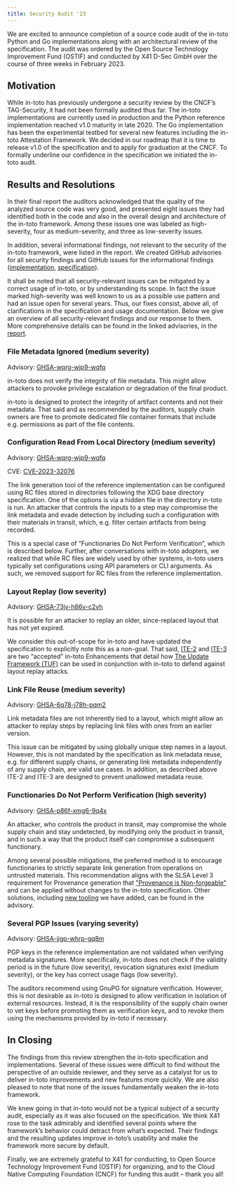 ```yaml
---
title: Security Audit '23
---
```


We are excited to announce completion of a source code audit of the in-toto
Python and Go implementations along with an architectural review of the
specification. The audit was ordered by the Open Source Technology Improvement
Fund (OSTIF) and conducted by X41 D-Sec GmbH over the course of three weeks in
February 2023.

## Motivation

While in-toto has previously undergone a security review by the CNCF’s
TAG-Security, it had not been formally audited thus far. The in-toto
implementations are currently used in production and the Python reference
implementation reached v1.0 maturity in late 2020. The Go implementation has
been the experimental testbed for several new features including the in-toto
Attestation Framework. We decided in our roadmap that it is time to release v1.0
of the specification and to apply for graduation at the CNCF. To formally
underline our confidence in the specification we initiated the in-toto audit.

## Results and Resolutions

In their final report the auditors acknowledged that the quality of the analyzed
source code was very good, and presented eight issues they had identified both
in the code and also in the overall design and architecture of the in-toto
framework. Among these issues one was labeled as high-severity, four as
medium-severity, and three as low-severity issues.

In addition, several informational findings, not relevant to the security of the
in-toto framework, were listed in the report. We created GitHub advisories for
all security findings and GitHub issues for the informational findings
([implementation](https://github.com/in-toto/in-toto/issues?q=label%3AX41),
[specification](https://github.com/in-toto/docs/issues?q=label%3AX41)).

It shall be noted that all security-relevant issues can be mitigated by a
correct usage of in-toto, or by understanding its scope. In fact the issue
marked high-severity was well known to us as a possible use pattern and had an
issue open for several years.  Thus, our fixes consist, above all, of
clarifications in the specification and usage documentation.  Below we give an
overview of all security-relevant findings and our response to them. More
comprehensive details can be found in the linked advisories, in the [report](TODO).

### File Metadata Ignored (medium severity)

Advisory: [GHSA-wqrg-wjp9-wqfq](https://github.com/in-toto/docs/security/advisories/GHSA-wqrg-wjp9-wqfq)

in-toto does not verify the integrity of file metadata. This might allow
attackers to provoke privilege escalation or degradation of the final product.

in-toto is designed to protect the integrity of artifact contents and not their
metadata. That said and as recommended by the auditors, supply chain owners are
free to promote dedicated file container formats that include e.g. permissions
as part of the file contents.

### Configuration Read From Local Directory (medium severity)

Advisory: [GHSA-wqrg-wjp9-wqfq](https://github.com/in-toto/in-toto/security/advisories/GHSA-wc64-c5rv-32pf)

CVE: [CVE-2023-32076](https://cve.mitre.org/cgi-bin/cvename.cgi?name=CVE-2023-32076)

The link generation tool of the reference implementation can be configured using
RC files stored in directories following the XDG base directory specification.
One of the options is via a hidden file in the directory in-toto is run. An
attacker that controls the inputs to a step may compromise the link metadata and
evade detection by including such a configuration with their materials in
transit, which, e.g. filter certain artifacts from being recorded.

This is a special case of  “Functionaries Do Not Perform Verification”, which is
described below. Further, after conversations with in-toto adopters, we realized
that while RC files are widely used by other systems, in-toto users typically
set configurations using API parameters or CLI arguments. As such, we removed
support for RC files from the reference implementation.

### Layout Replay (low severity)

Advisory: [GHSA-73jv-h86v-c2vh](https://github.com/in-toto/docs/security/advisories/GHSA-73jv-h86v-c2vh)

It is possible for an attacker to replay an older, since-replaced layout that
has not yet expired.

We consider this out-of-scope for in-toto and have updated the specification to
explicitly note this as a non-goal. That said,
[ITE-2](https://github.com/in-toto/ITE/blob/master/ITE/2/README.adoc) and
[ITE-3](https://github.com/in-toto/ITE/blob/master/ITE/3/README.adoc) are two
“accepted” in-toto Enhancements that detail how
[The Update Framework (TUF)](https://theupdateframework.io/) can be used in
conjunction with in-toto to defend against layout replay attacks.

### Link File Reuse (medium severity)

Advisory: [GHSA-6q78-j78h-pqm2](https://github.com/in-toto/docs/security/advisories/GHSA-6q78-j78h-pqm2)

Link metadata files are not inherently tied to a layout, which might allow an
attacker to replay ​​steps by replacing link files with ones from an earlier
version.

This issue can be mitigated by using globally unique step names in a layout.
However, this is not mandated by the specification as link metadata reuse, e.g.
for different supply chains, or generating link metadata independently of any
supply chain, are valid use cases. In addition, as described above ITE-2 and
ITE-3 are designed to prevent unallowed metadata reuse.

### Functionaries Do Not Perform Verification (high severity)

Advisory: [GHSA-p86f-xmg6-9q4x](https://github.com/in-toto/docs/security/advisories/GHSA-p86f-xmg6-9q4x)

An attacker, who controls the product in transit, may compromise the whole
supply chain and stay undetected, by modifying only the product in transit, and
in such a way that the product itself can compromise a subsequent functionary.

Among several possible mitigations, the preferred method is to encourage
functionaries to strictly separate link generation from operations on untrusted
materials. This recommendation aligns with the SLSA Level 3 requirement for
Provenance generation that
["Provenance is Non-forgeable"](https://slsa.dev/spec/v1.0/requirements#provenance-non-forgeable)
and can be applied without changes to the in-toto specification. Other
solutions, including [new tooling](https://github.com/in-toto/in-toto/pull/589)
we have added, can be found in the advisory.

### Several PGP Issues (varying severity)

Advisory: [GHSA-jjgp-whrp-gq8m](https://github.com/in-toto/in-toto/security/advisories/GHSA-jjgp-whrp-gq8m)

PGP keys in the reference implementation are not validated when verifying
metadata signatures. More specifically, in-toto does not check if the validity
period is in the future (low severity), revocation signatures exist (medium
severity), or the key has correct usage flags (low severity).

The auditors recommend using GnuPG for signature verification. However, this is
not desirable as in-toto is designed to allow verification in isolation of
external resources. Instead, it is the responsibility of the supply chain owner
to vet keys before promoting them as verification keys, and to revoke them using
the mechanisms provided by in-toto if necessary.

## In Closing

The findings from this review strengthen the in-toto specification and
implementations. Several of these issues were difficult to find without the
perspective of an outside reviewer, and they serve as a catalyst for us to
deliver in-toto improvements and new features more quickly. We are also pleased
to note that none of the issues fundamentally weaken the in-toto framework.

We knew going in that in-toto would not be a typical subject of a security
audit, especially as it was also focused on the specification. We think X41 rose
to the task admirably and identified several points where the framework’s
behavior could detract from what’s expected. Their findings and the resulting
updates improve in-toto’s usability and make the framework more secure by
default.

Finally, we are extremely grateful to X41 for conducting, to Open Source
Technology Improvement Fund (OSTIF) for organizing, and to the Cloud Native
Computing Foundation (CNCF) for funding this audit – thank you all!
